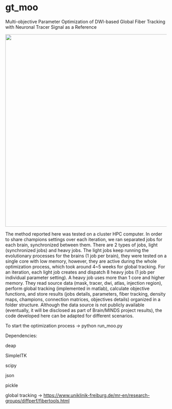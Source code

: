 # gt_moo
Multi-objective Parameter Optimization of
DWI-based Global Fiber Tracking with Neuronal
Tracer Signal as a Reference

<p align="center">
  <img width="600" src="~/Desktop/Screen Shot 2020-08-03 at 12.25.39.png">
</p>

The method reported here was tested on a cluster HPC computer. In order to share champions settings over each iteration, we ran separated jobs for each brain, synchronized between them. There are 2 types of jobs, light (synchronized jobs) and heavy jobs. The light jobs keep running the evolutionary processes for the brains (1 job per brain), they were tested on a single core with low memory, however, they are active during the whole optimization process, which took around 4~5 weeks for global tracking. For an iteration, each light job creates and dispatch 8 heavy jobs (1 job per individual parameter setting). A heavy job uses more than 1 core and higher memory. They read source data (mask, tracer, dwi, atlas, injection region), perform global tracking (implemented in matlab), calculate objective functions, and store results (jobs details, parameters, fiber tracking, density maps, champions, connection matrices, objectives details) organized in a folder structure. Although the data source is not publicly available (eventually, it will be disclosed as part of Brain/MINDS project results), the code developed here can be adapted for different scenarios.

To start the optimization process -> python run_moo.py

Dependencies:

deap

SimpleITK

scipy

json

pickle

global tracking ->  https://www.uniklinik-freiburg.de/mr-en/research-groups/diffperf/fibertools.html








